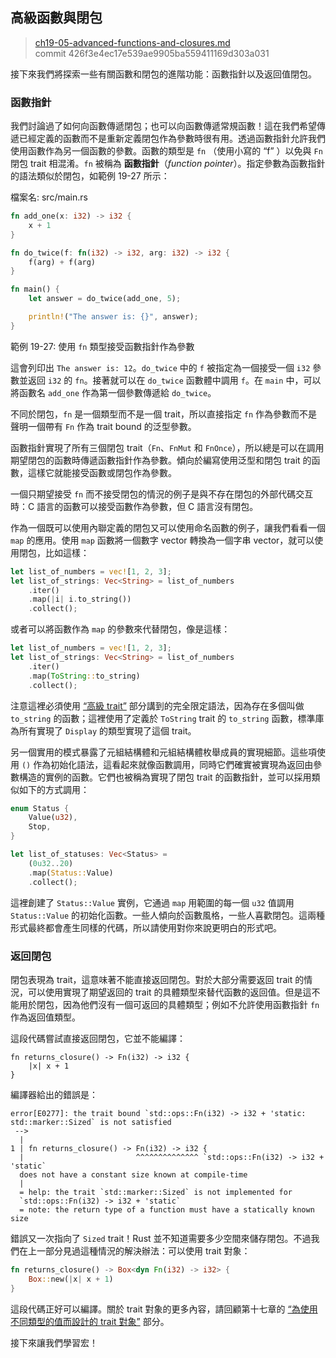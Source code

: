 ## 高級函數與閉包

> [ch19-05-advanced-functions-and-closures.md](https://github.com/rust-lang/book/blob/master/src/ch19-05-advanced-functions-and-closures.md)
> <br>
> commit 426f3e4ec17e539ae9905ba559411169d303a031

接下來我們將探索一些有關函數和閉包的進階功能：函數指針以及返回值閉包。

### 函數指針

我們討論過了如何向函數傳遞閉包；也可以向函數傳遞常規函數！這在我們希望傳遞已經定義的函數而不是重新定義閉包作為參數時很有用。透過函數指針允許我們使用函數作為另一個函數的參數。函數的類型是 `fn` （使用小寫的 “f” ）以免與 `Fn` 閉包 trait 相混淆。`fn` 被稱為 **函數指針**（*function pointer*）。指定參數為函數指針的語法類似於閉包，如範例 19-27 所示：

<span class="filename">檔案名: src/main.rs</span>

```rust
fn add_one(x: i32) -> i32 {
    x + 1
}

fn do_twice(f: fn(i32) -> i32, arg: i32) -> i32 {
    f(arg) + f(arg)
}

fn main() {
    let answer = do_twice(add_one, 5);

    println!("The answer is: {}", answer);
}
```

<span class="caption">範例 19-27: 使用 `fn` 類型接受函數指針作為參數</span>

這會列印出 `The answer is: 12`。`do_twice` 中的 `f` 被指定為一個接受一個 `i32` 參數並返回 `i32` 的 `fn`。接著就可以在 `do_twice` 函數體中調用 `f`。在  `main` 中，可以將函數名 `add_one` 作為第一個參數傳遞給 `do_twice`。

不同於閉包，`fn` 是一個類型而不是一個 trait，所以直接指定 `fn` 作為參數而不是聲明一個帶有 `Fn` 作為 trait bound 的泛型參數。

函數指針實現了所有三個閉包 trait（`Fn`、`FnMut` 和 `FnOnce`），所以總是可以在調用期望閉包的函數時傳遞函數指針作為參數。傾向於編寫使用泛型和閉包 trait 的函數，這樣它就能接受函數或閉包作為參數。

一個只期望接受 `fn` 而不接受閉包的情況的例子是與不存在閉包的外部代碼交互時：C 語言的函數可以接受函數作為參數，但 C 語言沒有閉包。

作為一個既可以使用內聯定義的閉包又可以使用命名函數的例子，讓我們看看一個 `map` 的應用。使用 `map` 函數將一個數字 vector 轉換為一個字串 vector，就可以使用閉包，比如這樣：

```rust
let list_of_numbers = vec![1, 2, 3];
let list_of_strings: Vec<String> = list_of_numbers
    .iter()
    .map(|i| i.to_string())
    .collect();
```

或者可以將函數作為 `map` 的參數來代替閉包，像是這樣：

```rust
let list_of_numbers = vec![1, 2, 3];
let list_of_strings: Vec<String> = list_of_numbers
    .iter()
    .map(ToString::to_string)
    .collect();
```

注意這裡必須使用 [“高級 trait”][advanced-traits]  部分講到的完全限定語法，因為存在多個叫做 `to_string` 的函數；這裡使用了定義於 `ToString` trait 的 `to_string` 函數，標準庫為所有實現了 `Display` 的類型實現了這個 trait。

另一個實用的模式暴露了元組結構體和元組結構體枚舉成員的實現細節。這些項使用 `()` 作為初始化語法，這看起來就像函數調用，同時它們確實被實現為返回由參數構造的實例的函數。它們也被稱為實現了閉包 trait 的函數指針，並可以採用類似如下的方式調用：

```rust
enum Status {
    Value(u32),
    Stop,
}

let list_of_statuses: Vec<Status> =
    (0u32..20)
    .map(Status::Value)
    .collect();
```

這裡創建了 `Status::Value` 實例，它通過 `map` 用範圍的每一個 `u32` 值調用 `Status::Value` 的初始化函數。一些人傾向於函數風格，一些人喜歡閉包。這兩種形式最終都會產生同樣的代碼，所以請使用對你來說更明白的形式吧。

### 返回閉包

閉包表現為 trait，這意味著不能直接返回閉包。對於大部分需要返回 trait 的情況，可以使用實現了期望返回的 trait 的具體類型來替代函數的返回值。但是這不能用於閉包，因為他們沒有一個可返回的具體類型；例如不允許使用函數指針 `fn` 作為返回值類型。

這段代碼嘗試直接返回閉包，它並不能編譯：

```rust,ignore,does_not_compile
fn returns_closure() -> Fn(i32) -> i32 {
    |x| x + 1
}
```

編譯器給出的錯誤是：

```text
error[E0277]: the trait bound `std::ops::Fn(i32) -> i32 + 'static:
std::marker::Sized` is not satisfied
 -->
  |
1 | fn returns_closure() -> Fn(i32) -> i32 {
  |                         ^^^^^^^^^^^^^^ `std::ops::Fn(i32) -> i32 + 'static`
  does not have a constant size known at compile-time
  |
  = help: the trait `std::marker::Sized` is not implemented for
  `std::ops::Fn(i32) -> i32 + 'static`
  = note: the return type of a function must have a statically known size
```

錯誤又一次指向了 `Sized` trait！Rust 並不知道需要多少空間來儲存閉包。不過我們在上一部分見過這種情況的解決辦法：可以使用 trait 對象：

```rust
fn returns_closure() -> Box<dyn Fn(i32) -> i32> {
    Box::new(|x| x + 1)
}
```

這段代碼正好可以編譯。關於 trait 對象的更多內容，請回顧第十七章的 [“為使用不同類型的值而設計的 trait 對象”][using-trait-objects-that-allow-for-values-of-different-types] 部分。

接下來讓我們學習宏！

[advanced-traits]:
ch19-03-advanced-traits.html#advanced-traits
[using-trait-objects-that-allow-for-values-of-different-types]:
ch17-02-trait-objects.html#using-trait-objects-that-allow-for-values-of-different-types
